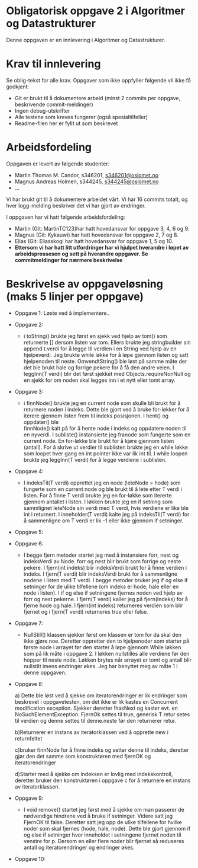 # Obligatorisk oppgave 2 i Algoritmer og Datastrukturer

Denne oppgaven er en innlevering i Algoritmer og Datastrukturer. 

# Krav til innlevering

Se oblig-tekst for alle krav. Oppgaver som ikke oppfyller følgende vil ikke få godkjent:

* Git er brukt til å dokumentere arbeid (minst 2 commits per oppgave, beskrivende commit-meldinger)	
* Ingen debug-utskrifter
* Alle testene som kreves fungerer (også spesialtilfeller)
* Readme-filen her er fyllt ut som beskrevet

# Arbeidsfordeling

Oppgaven er levert av følgende studenter:
* Martin Thomas M. Candor, s346201, s346201@oslomet.no
* Magnus Andreas Holmen, s344245, s344245@oslomet.no
* ...

Vi har brukt git til å dokumentere arbeidet vårt. Vi har 16 commits totalt, og hver logg-melding beskriver det vi har gjort av endringer.

I oppgaven har vi hatt følgende arbeidsfordeling:
* Martin (Git: MartinTC123)har hatt hovedansvar for oppgave 3, 4, 6 og 9. 
* Magnus (Git: Kykauwi) har hatt hovedansvar for oppgave 2, 7 og 8. 
* Elias  (Git: Eliasskogi har hatt hovedansvar for oppgave 1, 5 og 10. 
* **Ettersom vi har hatt litt utfordringer har vi hjulpet hverandre i løpet av arbeidsprossesen og sett på hverandre oppgaver. Se commitmeldinger for nærmere beskrivelse**

# Beskrivelse av oppgaveløsning (maks 5 linjer per oppgave)

* Oppgave 1: Løste ved å implementere..
* Oppgave 2: 
    - i toString() brukte jeg først en sjekk ved hjelp av tom() som returnerte [] dersom listen var tom. Ellers brukte jeg stringbuilder sin append
    t.verdi for å legge til verdien i en String ved hjelp av en hjelpeverdi. Jeg brukte while løkke for å løpe gjennom listen 
    og satt hjelpenoden til neste. OmvendtString() ble løst på samme måte der det ble brukt hale og forrige pekere for å få den andre veien. 
    I leggInn(T verdi) blir det først sjekket med Objects.requireNonNull og en sjekk for om noden skal legges inn i et nytt eller tomt array.
* Oppgave 3:
    - i finnNode() brukte jeg en current node som skulle bli brukt for å returnere noden i indeks. Dette ble 
    gjort ved å bruke for-løkker for å iterere gjennom listen frem til indeks posisjonen. I hent() og oppdater() ble  
    finnNode() kalt på for å hente node i indeks og oppdatere noden til en nyverdi. I subliste() instansierte jeg franode som 
    fungerte som en current node. En for-løkke ble brukt for å kjøre gjennom listen (antall). For å skrive ut verdier til 
    sublisten brukte jeg en while løkke som loopet hver gang en int pointer ikke var lik int til. I while loopen brukte jeg 
    leggInn(T verdi) for å legge verdiene i sublisten.
* Oppgave 4:
    - I indeksTil(T verdi) opprettet jeg en node (leteNode = hode) som fungerte som en current node og ble brukt til å 
    lete etter T verdi i listen. For å finne T verdi brukte jeg en for-løkke som itererte gjennom antallet i listen. 
    I løkken brukte jeg en if setning som sammlignet leteNode sin verdi med T verdi, hvis verdiene er like ble int i returnert. 
    I inneholder(T verdi) kalte jeg på indeksTil(T verdi) for å sammenligne om T verdi er lik -1 eller ikke gjennom if setninger. 
* Oppgave 5:                                                      
* Oppgave 6:
    - I begge fjern metoder startet jeg med å instansiere forr, nest og indeksVerdi av Node. forr og nest blir brukt som 
    forrige og neste pekere. I fjern(int indeks) blir indeksVerdi brukt for å finne verdien i indeks. I fjern(T verdi) blir 
    indeksVerdi brukt for å sammenligne nodene i listen med T verdi. I begge metoder bruker jeg if og else if setninger
    for de ulike tilfellene (om indeks er hode, hale eller en node i listen). I if og else if setningene fjernes noden 
    ved hjelp av forr og nest pekerne. I fjern(T verdi) kaller jeg på fjern(indeks) for å fjerne hode og hale. 
    I fjern(int indeks) returneres verdien som blir fjernet og i fjern(T verdi) returneres true eller false. 
* Oppgave 7:
    - NullStill() klassen sjekker først om klassen er tom for da skal den ikke gjøre noe. Deretter oppretter den to hjelpenoder
    som starter på første node i arrayet før den starter å løpe gjennom While løkken som på lik måte i oppgave 2. I løkken nullstilles
    alle verdiene før den hopper til neste node. Løkken brytes når arrayet er tomt og antall blir nullstilt imens endringer økes. Jeg
    har benyttet meg av måte 1 i denne oppgaven.

* Oppgave 8:

     a) Dette ble løst ved å sjekke om iteratorendringer er lik endringer som beskrevet i oppgavetesten, om det ikke er lik kastes en 
    Concurrent modification exception. Sjekker deretter !hasNext og kaster evt. en NoSuchElementException. FjernOk settes til true, generisk 
    T retur setes til verdien og denne settes til denne.neste før den returnerer retur. 
    
    b)Returnerer en instans av iteratorklassen ved å opprette new i returnfeltet
    
    c)bruker finnNode for å finne indeks og setter denne til indeks, deretter gjør den det samme som konstruktøren med fjernOK og iteratorendringer
    
    d)Starter med å sjekke om indeksen er lovlig med indekskontroll, deretter bruker den konstruktøren i oppgave c for å returnere en instans av iteratorklassen.
    
* Oppgave 9:
    - I void remove() startet jeg først med å sjekke om man passerer de nødvendige hindrene ved å bruke if setninger. Videre
    satt jeg FjernOK til false. Deretter satt jeg opp de ulike tilfellene for hvilke noder som skal fjernes (hode, hale, node).
    Dette ble gjort gjennom if og else if setninger hvor inneholdet i setningene fjernet noden til venstre for p. Dersom 
    en eller flere noder blir fjernet så reduseres antall og iteratorendringer og endringer økes. 
* Oppgave 10:

